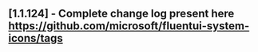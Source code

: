 ## [1.1.124] - Complete change log present here https://github.com/microsoft/fluentui-system-icons/tags